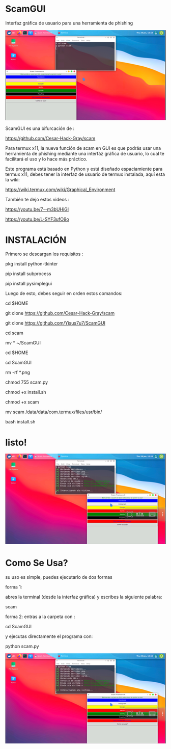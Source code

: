 # ScamGUI
Interfaz gráfica de usuario para una herramienta de phishing

![imagen 1](./Screenshot_20210128-121418.png)

ScamGUI es una bifurcación de :

https://github.com/Cesar-Hack-Gray/scam

Para termux x11, la nueva función de scam en
GUI es que podrás usar una herramienta de phishing 
mediante una interfáz gráfica de usuario, lo cual
te facilitará el uso y lo hace más práctico. 

Este programa está basado en Python y está diseñado 
espaciamiente para termux x11, debes tener la interfaz
de usuario de termux instalada, aquí esta la wiki:

https://wiki.termux.com/wiki/Graphical_Environment

También te dejo estos videos :

https://youtu.be/7--m3bUHiGI

https://youtu.be/L-SYF3ufO9o

# INSTALACIÓN 

Primero se descargan los requisitos :

pkg install python-tkinter

pip install subprocess 

pip install pysimplegui 

Luego de esto, debes seguir en orden estos comandos:

cd $HOME

git clone https://github.com/Cesar-Hack-Gray/scam

git clone https://github.com/Yisus7u7/ScamGUI

cd scam 

mv * ~/ScamGUI 

cd $HOME

cd ScamGUI 

rm -rf *.png 

chmod 755 scam.py

chmod +x install.sh 

chmod +x scam

mv scam /data/data/com.termux/files/usr/bin/

bash install.sh  


# listo! 

![imagen 2](./Screenshot_20210128-121529.png) 

# Como Se Usa? 

su uso es simple, puedes ejecutarlo de dos formas

forma 1:

abres la terminal (desde la interfaz gráfica) 
y escribes la siguiente palabra:

scam

forma 2: entras a la carpeta con :

cd ScamGUI 

y ejecutas directamente el programa con:

python scam.py

![imagen3](./Screenshot_20210128-121529.png) 





